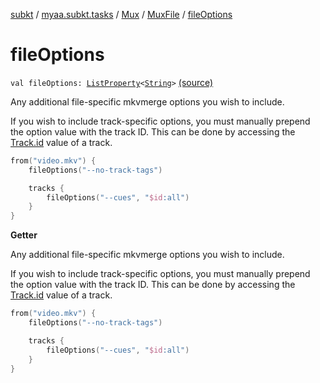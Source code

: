 [subkt](../../../index.md) / [myaa.subkt.tasks](../../index.md) / [Mux](../index.md) / [MuxFile](index.md) / [fileOptions](./file-options.md)

# fileOptions

`val fileOptions: `[`ListProperty`](https://docs.gradle.org/current/javadoc/org/gradle/api/provider/ListProperty.html)`<`[`String`](https://kotlinlang.org/api/latest/jvm/stdlib/kotlin/-string/index.html)`>` [(source)](https://github.com/Myaamori/SubKt/blob/0.1.9/src/main/kotlin/myaa/subkt/tasks/muxtask.kt#L381)

Any additional file-specific mkvmerge options you wish to include.

If you wish to include track-specific options, you must manually prepend
the option value with the track ID. This can be done by accessing the
[Track.id](../-track/id.md) value of a track.

``` kotlin
from("video.mkv") {
    fileOptions("--no-track-tags")

    tracks {
        fileOptions("--cues", "$id:all")
    }
}
```

**Getter**

Any additional file-specific mkvmerge options you wish to include.

If you wish to include track-specific options, you must manually prepend
the option value with the track ID. This can be done by accessing the
[Track.id](../-track/id.md) value of a track.

``` kotlin
from("video.mkv") {
    fileOptions("--no-track-tags")

    tracks {
        fileOptions("--cues", "$id:all")
    }
}
```

